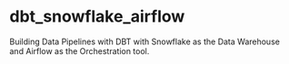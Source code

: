 # dbt_snowflake_airflow
Building Data Pipelines with DBT with Snowflake as the Data Warehouse and Airflow as the Orchestration tool.
